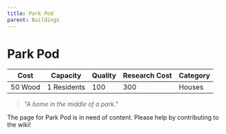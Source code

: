 ```yaml
---
title: Park Pod
parent: Buildings
---
```

# Park Pod

<table>
<thead>
	<tr>
	<th>Cost</th>
	<th>Capacity</th>
	<th>
		Quality
	</th>
	<th>Research Cost</th>
	<th>Category</th>
	</tr>
</thead>
<tbody>
	<tr>
	<td>
		50 Wood
	</td>
	<td>
		1 Residents
	</td>
	<td>
		100
	</td>
	<td>
		300
	</td>
	<td>
		Houses
	</td>
	</tr>
</tbody>
</table>

> *"A home in the middle of a park."*

The page for Park Pod is in need of content. Please help by contributing to the wiki!
